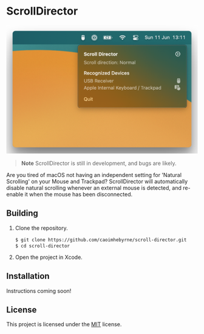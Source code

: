 # ScrollDirector

<img src=".github/preview.png" width="512px" />

> **Note**
> ScrollDirector is still in development, and bugs are likely.

Are you tired of macOS not having an independent setting for 'Natural Scrolling' on your Mouse and Trackpad? ScrollDirector will automatically disable natural scrolling whenever an external mouse is detected, and re-enable it when the mouse has been disconnected.

## Building

1. Clone the repository.
	```console
	$ git clone https://github.com/caoimhebyrne/scroll-director.git
	$ cd scroll-director
    ```
2. Open the project in Xcode.

## Installation

Instructions coming soon!

## License

This project is licensed under the [MIT](https://choosealicense.com/licenses/mit/) license.
